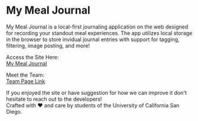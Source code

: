 # My Meal Journal

My Meal Journal is a local-first journaling application on the web designed for recording your standout meal experiences. The app utilizes local storage in the browser to store invidual journal entries with support for tagging, filtering, image posting, and more!

Access the Site Here:<br>
[My Meal Journal](https://cse110-fa22-group29.github.io/cse110-fa22-group29/)

Meet the Team:<br>
[Team Page Link](https://github.com/cse110-fa22-group29/cse110-fa22-group29/blob/main/admin/team.md)

If you enjoyed the site or have suggestion for how we can improve it don't hesitate to reach out to the developers!<br>
Crafted with ❤️ and care by students of the University of California San Diego.

